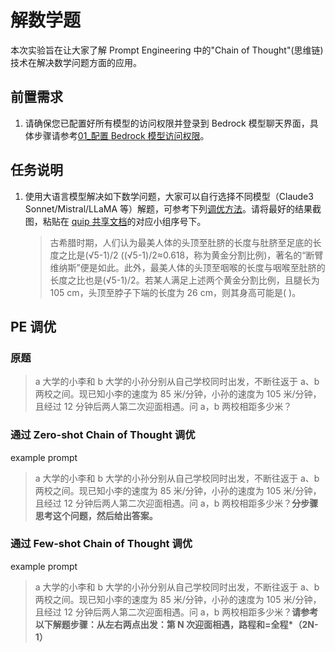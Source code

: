 # 解数学题

本次实验旨在让大家了解 Prompt Engineering 中的"Chain of Thought"(思维链)技术在解决数学问题方面的应用。

## 前置需求

1. 请确保您已配置好所有模型的访问权限并登录到 Bedrock 模型聊天界面，具体步骤请参考[01\_配置 Bedrock 模型访问权限](../01_前置需求/01_配置Bedrock模型访问权限.md)。

## 任务说明

1. 使用大语言模型解决如下数学问题，大家可以自行选择不同模型（Claude3 Sonnet/Mistral/LLaMA 等）解题，可参考下列[调优方法](#pe调优-chain-of-thought)。请将最好的结果截图，粘贴在 [quip 共享文档](https://quip-amazon.com/MxpqAMSyqRv6)的对应小组序号下。

   > 古希腊时期，人们认为最美人体的头顶至肚脐的长度与肚脐至足底的长度之比是(√5-1)/2 ((√5-1)/2≈0.618，称为黄金分割比例)，著名的“断臂维纳斯”便是如此。此外，最美人体的头顶至咽喉的长度与咽喉至肚脐的长度之比也是(√5-1)/2。若某人满足上述两个黄金分割比例，且腿长为 105 cm，头顶至脖子下端的长度为 26 cm，则其身高可能是( )。

## PE 调优

### 原题

> a 大学的小李和 b 大学的小孙分别从自己学校同时出发，不断往返于 a、b 两校之间。现已知小李的速度为 85 米/分钟，小孙的速度为 105 米/分钟，且经过 12 分钟后两人第二次迎面相遇。问 a，b 两校相距多少米？

### 通过 Zero-shot Chain of Thought 调优

example prompt

> a 大学的小李和 b 大学的小孙分别从自己学校同时出发，不断往返于 a、b 两校之间。现已知小李的速度为 85 米/分钟，小孙的速度为 105 米/分钟，且经过 12 分钟后两人第二次迎面相遇。问 a，b 两校相距多少米？**分步骤思考这个问题，然后给出答案。**

### 通过 Few-shot Chain of Thought 调优

example prompt

> a 大学的小李和 b 大学的小孙分别从自己学校同时出发，不断往返于 a、b 两校之间。现已知小李的速度为 85 米/分钟，小孙的速度为 105 米/分钟，且经过 12 分钟后两人第二次迎面相遇。问 a，b 两校相距多少米？**请参考以下解题步骤：从左右两点出发：第 N 次迎面相遇，路程和=全程\*（2N-1）**
